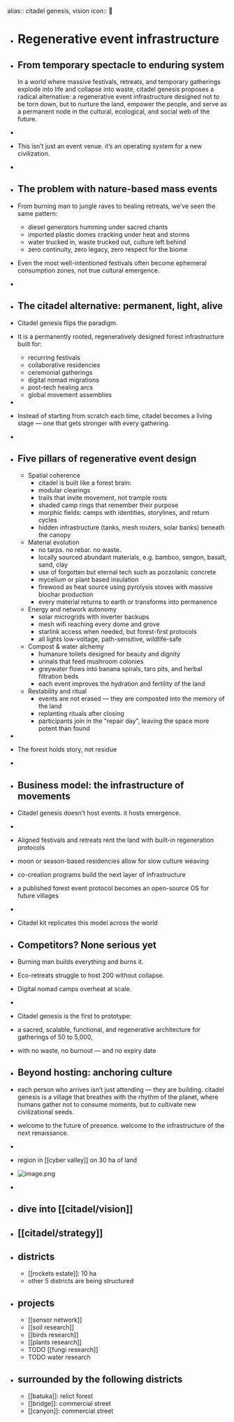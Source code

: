 alias:: citadel genesis, vision
icon:: 🧬

- # Regenerative event infrastructure
- ## From temporary spectacle to enduring system
  
  In a world where massive festivals, retreats, and temporary gatherings explode into life and collapse into waste, citadel genesis proposes a radical alternative: a regenerative event infrastructure designed not to be torn down, but to nurture the land, empower the people, and serve as a permanent node in the cultural, ecological, and social web of the future.
-
- This isn’t just an event venue. it’s an operating system for a new civilization.
-
- ## The problem with nature-based mass events
- From burning man to jungle raves to healing retreats, we’ve seen the same pattern:
	- diesel generators humming under sacred chants
	- imported plastic domes cracking under heat and storms
	- water trucked in, waste trucked out, culture left behind
	- zero continuity, zero legacy, zero respect for the biome
- Even the most well-intentioned festivals often become ephemeral consumption zones, not true cultural emergence.
-
- ## The citadel alternative: permanent, light, alive
- Citadel genesis flips the paradigm.
- It is a permanently rooted, regeneratively designed forest infrastructure built for:
	- recurring festivals
	- collaborative residencies
	- ceremonial gatherings
	- digital nomad migrations
	- post-tech healing arcs
	- global movement assemblies
-
- Instead of starting from scratch each time, citadel becomes a living stage — one that gets stronger with every gathering.
-
- ## Five pillars of regenerative event design
	- Spatial coherence
		- citadel is built like a forest brain:
		- modular clearings
		- trails that invite movement, not trample roots
		- shaded camp rings that remember their purpose
		- morphic fields: camps with identities, storylines, and return cycles
		- hidden infrastructure (tanks, mesh routers, solar banks) beneath the canopy
	- Material evolution
		- no tarps. no rebar. no waste.
		- locally sourced abundant materials, e.g. bamboo, sengon, basalt, sand, clay
		- use of forgotten but eternal tech such as pozzolanic concrete
		- mycelium or plant based insulation
		- firewood as heat source using pyrolysis stoves with massive biochar production
		- every material returns to earth or transforms into permanence
	- Energy and network autonomy
		- solar microgrids with inverter backups
		- mesh wifi reaching every dome and grove
		- starlink access when needed, but forest-first protocols
		- all lights low-voltage, path-sensitive, wildlife-safe
	- Compost & water alchemy
		- humanure toilets designed for beauty and dignity
		- urinals that feed mushroom colonies
		- greywater flows into banana spirals, taro pits, and herbal filtration beds
		- each event improves the hydration and fertility of the land
	- Restability and ritual
		- events are not erased — they are composted into the memory of the land
		- replanting rituals after closing
		- participants join in the "repair day", leaving the space more potent than found
-
- The forest holds story, not residue
-
- ## Business model: the infrastructure of movements
- Citadel genesis doesn’t host events. it hosts emergence.
-
- Aligned festivals and retreats rent the land with built-in regeneration protocols
- moon or season-based residencies allow for slow culture weaving
- co-creation programs build the next layer of infrastructure
- a published forest event protocol becomes an open-source OS for future villages
-
- Citadel kit replicates this model across the world
- ## Competitors? None serious yet
- Burning man builds everything and burns it.
- Eco-retreats struggle to host 200 without collapse.
- Digital nomad camps overheat at scale.
-
- Citadel genesis is the first to prototype:
- a sacred, scalable, functional, and regenerative architecture for gatherings of 50 to 5,000,
- with no waste, no burnout — and no expiry date
- ## Beyond hosting: anchoring culture
- each person who arrives isn’t just attending — they are building.
  citadel genesis is a village that breathes with the rhythm of the planet,
  where humans gather not to consume moments,
  but to cultivate new civilizational seeds.
- welcome to the future of presence.
  welcome to the infrastructure of the next renaissance.
-
- region in [[cyber valley]] on 30 ha of land
- ![image.png](../assets/image_1725878222276_0.png)
-
- ## dive into [[citadel/vision]]
- ## [[citadel/strategy]]
- ## districts
	- [[rockets estate]]: 10 ha
	- other 5 districts are being structured
- ## projects
	- [[sensor network]]
	- [[soil research]]
	- [[birds research]]
	- [[plants research]]
	- TODO [[fungi research]]
	- TODO water research
- ## surrounded by the following districts
	- [[batuka]]: relict forest
	- [[bridge]]: commercial street
	- [[canyon]]: commercial street